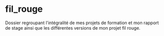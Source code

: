 # fil_rouge

Dossier regroupant l'intégralité de mes projets de formation et mon rapport de stage ainsi que les différentes versions de mon projet fil rouge.
